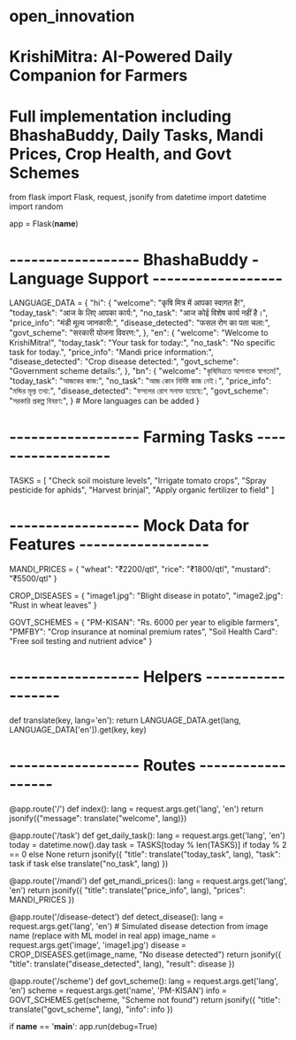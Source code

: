 # open_innovation
# KrishiMitra: AI-Powered Daily Companion for Farmers
# Full implementation including BhashaBuddy, Daily Tasks, Mandi Prices, Crop Health, and Govt Schemes

from flask import Flask, request, jsonify
from datetime import datetime
import random

app = Flask(__name__)

# ------------------ BhashaBuddy - Language Support ------------------
LANGUAGE_DATA = {
    "hi": {
        "welcome": "कृषि मित्र में आपका स्वागत है!",
        "today_task": "आज के लिए आपका कार्य:",
        "no_task": "आज कोई विशेष कार्य नहीं है।",
        "price_info": "मंडी मूल्य जानकारी:",
        "disease_detected": "फसल रोग का पता चला:",
        "govt_scheme": "सरकारी योजना विवरण:",
    },
    "en": {
        "welcome": "Welcome to KrishiMitra!",
        "today_task": "Your task for today:",
        "no_task": "No specific task for today.",
        "price_info": "Mandi price information:",
        "disease_detected": "Crop disease detected:",
        "govt_scheme": "Government scheme details:",
    },
    "bn": {
        "welcome": "কৃষিমিত্রতে আপনাকে স্বাগতম!",
        "today_task": "আজকের কাজ:",
        "no_task": "আজ কোন নির্দিষ্ট কাজ নেই।",
        "price_info": "মন্ডির মূল্য তথ্য:",
        "disease_detected": "ফসলের রোগ সনাক্ত হয়েছে:",
        "govt_scheme": "সরকারি প্রকল্প বিবরণ:",
    }
    # More languages can be added
}

# ------------------ Farming Tasks ------------------
TASKS = [
    "Check soil moisture levels",
    "Irrigate tomato crops",
    "Spray pesticide for aphids",
    "Harvest brinjal",
    "Apply organic fertilizer to field"
]

# ------------------ Mock Data for Features ------------------
MANDI_PRICES = {
    "wheat": "₹2200/qtl",
    "rice": "₹1800/qtl",
    "mustard": "₹5500/qtl"
}

CROP_DISEASES = {
    "image1.jpg": "Blight disease in potato",
    "image2.jpg": "Rust in wheat leaves"
}

GOVT_SCHEMES = {
    "PM-KISAN": "Rs. 6000 per year to eligible farmers",
    "PMFBY": "Crop insurance at nominal premium rates",
    "Soil Health Card": "Free soil testing and nutrient advice"
}

# ------------------ Helpers ------------------
def translate(key, lang='en'):
    return LANGUAGE_DATA.get(lang, LANGUAGE_DATA['en']).get(key, key)

# ------------------ Routes ------------------
@app.route('/')
def index():
    lang = request.args.get('lang', 'en')
    return jsonify({"message": translate("welcome", lang)})

@app.route('/task')
def get_daily_task():
    lang = request.args.get('lang', 'en')
    today = datetime.now().day
    task = TASKS[today % len(TASKS)] if today % 2 == 0 else None
    return jsonify({
        "title": translate("today_task", lang),
        "task": task if task else translate("no_task", lang)
    })

@app.route('/mandi')
def get_mandi_prices():
    lang = request.args.get('lang', 'en')
    return jsonify({
        "title": translate("price_info", lang),
        "prices": MANDI_PRICES
    })

@app.route('/disease-detect')
def detect_disease():
    lang = request.args.get('lang', 'en')
    # Simulated disease detection from image name (replace with ML model in real app)
    image_name = request.args.get('image', 'image1.jpg')
    disease = CROP_DISEASES.get(image_name, "No disease detected")
    return jsonify({
        "title": translate("disease_detected", lang),
        "result": disease
    })

@app.route('/scheme')
def govt_scheme():
    lang = request.args.get('lang', 'en')
    scheme = request.args.get('name', 'PM-KISAN')
    info = GOVT_SCHEMES.get(scheme, "Scheme not found")
    return jsonify({
        "title": translate("govt_scheme", lang),
        "info": info
    })

if __name__ == '__main__':
    app.run(debug=True)
